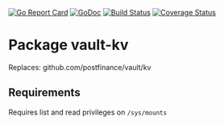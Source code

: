 [![Go Report Card](https://goreportcard.com/badge/github.com/postfinance/vault-kv)](https://goreportcard.com/report/github.com/postfinance/vault-kv)
[![GoDoc](https://godoc.org/github.com/postfinance/vault-kv?status.svg)](https://godoc.org/github.com/postfinance/vault-kv)
[![Build Status](https://github.com/postfinance/vault-kv/workflows/build/badge.svg)](https://github.com/postfinance/vault-kv/actions)
[![Coverage Status](https://coveralls.io/repos/github/postfinance/vault-kv/badge.svg?branch=master)](https://coveralls.io/github/postfinance/vault-kv?branch=master)

# Package vault-kv

Replaces: github.com/postfinance/vault/kv

## Requirements

Requires list and read privileges on `/sys/mounts`

